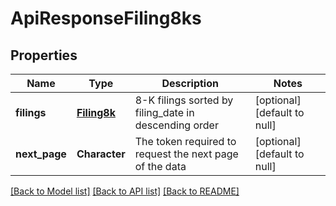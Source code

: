 # ApiResponseFiling8ks

## Properties
Name | Type | Description | Notes
------------ | ------------- | ------------- | -------------
**filings** | [**Filing8k**](Filing8k.md) | 8-K filings sorted by filing_date in descending order | [optional] [default to null]
**next_page** | **Character** | The token required to request the next page of the data | [optional] [default to null]

[[Back to Model list]](../README.md#documentation-for-models) [[Back to API list]](../README.md#documentation-for-api-endpoints) [[Back to README]](../README.md)


